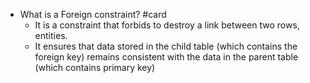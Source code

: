 - What is a Foreign constraint? #card
	- It is a constraint that forbids to destroy a link between two rows, entities.
	- It ensures that data stored in the child table (which contains the foreign key) remains consistent with the data in the parent table (which contains primary key)